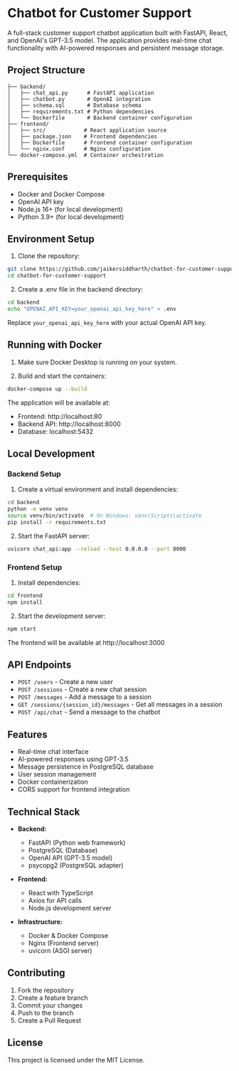 # Chatbot for Customer Support

A full-stack customer support chatbot application built with FastAPI, React, and OpenAI's GPT-3.5 model. The application provides real-time chat functionality with AI-powered responses and persistent message storage.

## Project Structure

```
├── backend/
│   ├── chat_api.py      # FastAPI application
│   ├── chatbot.py       # OpenAI integration
│   ├── schema.sql       # Database schema
│   ├── requirements.txt # Python dependencies
│   └── Dockerfile       # Backend container configuration
├── frontend/
│   ├── src/            # React application source
│   ├── package.json    # Frontend dependencies
│   ├── Dockerfile      # Frontend container configuration
│   └── nginx.conf      # Nginx configuration
└── docker-compose.yml  # Container orchestration
```

## Prerequisites

- Docker and Docker Compose
- OpenAI API key
- Node.js 16+ (for local development)
- Python 3.9+ (for local development)

## Environment Setup

1. Clone the repository:
```bash
git clone https://github.com/jaikersiddharth/chatbot-for-customer-support.git
cd chatbot-for-customer-support
```

2. Create a .env file in the backend directory:
```bash
cd backend
echo "OPENAI_API_KEY=your_openai_api_key_here" > .env
```

Replace `your_openai_api_key_here` with your actual OpenAI API key.

## Running with Docker

1. Make sure Docker Desktop is running on your system.

2. Build and start the containers:
```bash
docker-compose up --build
```

The application will be available at:
- Frontend: http://localhost:80
- Backend API: http://localhost:8000
- Database: localhost:5432

## Local Development

### Backend Setup

1. Create a virtual environment and install dependencies:
```bash
cd backend
python -m venv venv
source venv/bin/activate  # On Windows: venv\Scripts\activate
pip install -r requirements.txt
```

2. Start the FastAPI server:
```bash
uvicorn chat_api:app --reload --host 0.0.0.0 --port 8000
```

### Frontend Setup

1. Install dependencies:
```bash
cd frontend
npm install
```

2. Start the development server:
```bash
npm start
```

The frontend will be available at http://localhost:3000

## API Endpoints

- `POST /users` - Create a new user
- `POST /sessions` - Create a new chat session
- `POST /messages` - Add a message to a session
- `GET /sessions/{session_id}/messages` - Get all messages in a session
- `POST /api/chat` - Send a message to the chatbot

## Features

- Real-time chat interface
- AI-powered responses using GPT-3.5
- Message persistence in PostgreSQL database
- User session management
- Docker containerization
- CORS support for frontend integration

## Technical Stack

- **Backend:**
  - FastAPI (Python web framework)
  - PostgreSQL (Database)
  - OpenAI API (GPT-3.5 model)
  - psycopg2 (PostgreSQL adapter)

- **Frontend:**
  - React with TypeScript
  - Axios for API calls
  - Node.js development server

- **Infrastructure:**
  - Docker & Docker Compose
  - Nginx (Frontend server)
  - uvicorn (ASGI server)

## Contributing

1. Fork the repository
2. Create a feature branch
3. Commit your changes
4. Push to the branch
5. Create a Pull Request

## License

This project is licensed under the MIT License.
